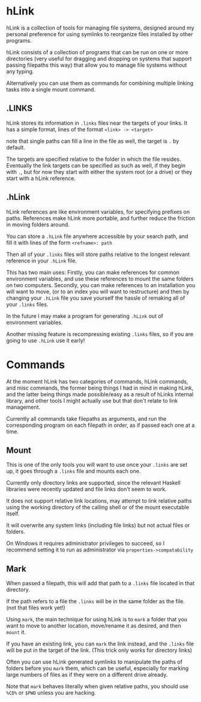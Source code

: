 hLink
=====

hLink is a collection of tools for managing file systems, designed around my personal preference for using symlinks to reorganize files installed by other programs.

hLink consists of a collection of programs that can be run on one or more directories (very useful for dragging and dropping on systems that support passing filepaths this way) that allow you to manage file systems without any typing.

Alternatively you can use them as commands for combining multiple linking tasks into a single mount command.

.LINKS
------

hLink stores its information in `.links` files near the targets of your links. 
It has a simple format, lines of the format
```<link> -> <target>```

note that single paths can fill a line in the file as well, the target is `.` by default.

The targets are specified relative to the folder in which the file resides.
Eventually the link targets can be specified as such as well, if they begin with `.`, but for now they start with either the system root (or a drive) or they start with a hLink reference.

.hLink
------

hLink references are like environment variables, for specifying prefixes on paths.
References make hLink more portable, and further reduce the friction in moving folders around.

You can store a `.hLink` file anywhere accessible by your search path, and fill it with lines of the form
```<refname>: path```

Then all of your `.links` files will store paths relative to the longest relevant reference in your `.hLink` file.

This has two main uses:
Firstly, you can make references for common environment variables, and use these references to mount the same folders on two computers.
Secondly, you can make references to an installation you will want to move, (or to an index you will want to restructure) and then by changing your `.hLink` file you save yourself the hassle of remaking all of your `.links` files.

In the future I may make a program for generating `.hLink` out of environment variables.

Another missing feature is recompressing existing `.links` files, so if you are going to use `.hLink` use it early!

Commands
========

At the moment hLink has two categories of commands, hLink commands, and misc commands, the former being things I had in mind in making hLink, and the latter being things made possible/easy as a result of hLinks internal library, and other tools I might actually use but that don't relate to link management.

Currently all commands take filepaths as arguments, and run the corresponding program on each filepath in order, as if passed each one at a time.

Mount
-----

This is one of the only tools you will want to use once your `.links` are set up, it goes through a `.links` file and mounts each one.

Currently only directory links are supported, since the relevant Haskell libraries were recently updated and file links don't seem to work.

It does not support relative link locations, may attempt to link relative paths using the working directory of the calling shell or of the mount executable itself.

It will overwrite any system links (including file links) but not actual files or folders.

On Windows it requires administrator privileges to succeed, so I recommend setting it to run as administrator via `properties->compatability`

Mark
----

When passed a filepath, this will add that path to a `.links` file located in that directory.

If the path refers to a file the `.links` will be in the same folder as the file. (not that files work yet!)

Using `mark`, the main technique for using hLink is to `mark` a folder that you want to move to another location, move/rename it as desired, and then `mount` it.

If you have an existing link, you can `mark` the link instead, and the `.links` file will be put in the target of the link. (This trick only works for directory links)

Often you can use hLink generated symlinks to manipulate the paths of folders before you `mark` them, which can be useful, especially for marking large numbers of files as if they were on a different drive already.

Note that `mark` behaves literally when given relative paths, you should use `%CD%` or `$PWD` unless you are hacking.

